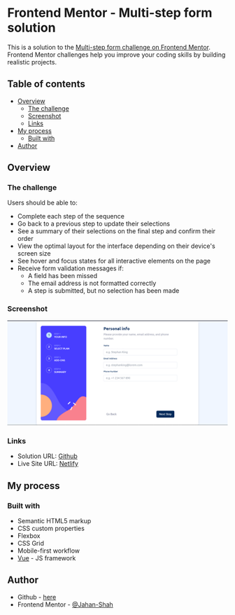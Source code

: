 # Frontend Mentor - Multi-step form solution

This is a solution to the [Multi-step form challenge on Frontend Mentor](https://www.frontendmentor.io/challenges/multistep-form-YVAnSdqQBJ). Frontend Mentor challenges help you improve your coding skills by building realistic projects.

## Table of contents

- [Overview](#overview)
  - [The challenge](#the-challenge)
  - [Screenshot](#screenshot)
  - [Links](#links)
- [My process](#my-process)
  - [Built with](#built-with)
- [Author](#author)

## Overview

### The challenge

Users should be able to:

- Complete each step of the sequence
- Go back to a previous step to update their selections
- See a summary of their selections on the final step and confirm their order
- View the optimal layout for the interface depending on their device's screen size
- See hover and focus states for all interactive elements on the page
- Receive form validation messages if:
  - A field has been missed
  - The email address is not formatted correctly
  - A step is submitted, but no selection has been made

### Screenshot

![](./screenshot.png)

### Links

- Solution URL: [Github](https://github.com/Jahan-Shah/multi-step-form)
- Live Site URL: [Netlify](https://fem-multi-step-form-vue.netlify.app)

## My process

### Built with

- Semantic HTML5 markup
- CSS custom properties
- Flexbox
- CSS Grid
- Mobile-first workflow
- [Vue](https://vuejs.org/) - JS framework

## Author

- Github - [here](https://github.com/Jahan-Shah)
- Frontend Mentor - [@Jahan-Shah](https://www.frontendmentor.io/profile/Jahan-Shah)
